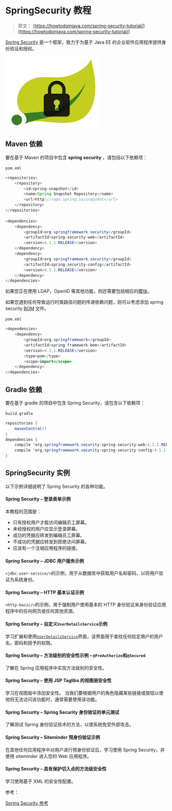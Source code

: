 # SpringSecurity 教程

> 原文： [https://howtodoinjava.com/spring-security-tutorial/](https://howtodoinjava.com/spring-security-tutorial/)

[Spring Security](https://projects.spring.io/spring-security/) 是一个框架，致力于为基于 Java EE 的企业软件应用程序提供身份验证和授权。

![Spring-Security-logo](img/dea1536af1bdecb13738ccbc1b9a5adc.jpg)

## Maven 依赖

要在基于 Maven 的项目中包含 **spring security** ，请包括以下依赖项：

`pom.xml`

```java
<repositories>
	<repository>
		<id>spring-snapshot</id>
		<name>Spring Snapshot Repository</name>
		<url>http://repo.spring.io/snapshot</url>
	</repository>
</repositories>

<dependencies>
	<dependency>
		<groupId>org.springframework.security</groupId>
		<artifactId>spring-security-web</artifactId>
		<version>4.1.1.RELEASE</version>
	</dependency>
	<dependency>
		<groupId>org.springframework.security</groupId>
		<artifactId>spring-security-config</artifactId>
		<version>4.1.1.RELEASE</version>
	</dependency>
</dependencies>

```

如果您正在使用 LDAP，OpenID 等其他功能，则还需要包括相应的[模块](https://docs.spring.io/spring-security/site/docs/4.1.1.RELEASE/reference/htmlsingle/#modules)。

如果您遇到任何导致运行时类路径问题的传递依赖问题，则可以考虑添加 spring security [BOM](https://howtodoinjava.com/maven/maven-bom-bill-of-materials-dependency/) 文件。

`pom.xml`

```java
<dependencies>
	<dependency>
		<groupId>org.springframework</groupId>
		<artifactId>spring-framework-bom</artifactId>
		<version>4.3.1.RELEASE</version>
		<type>pom</type>
		<scope>import</scope>
	</dependency>
</dependencies>

```

## Gradle 依赖

要在基于 gradle 的项目中包含 Spring Security，请包含以下依赖项：

`build.gradle`

```java
repositories {
	mavenCentral()
}
dependencies {
	compile 'org.springframework.security:spring-security-web:4.1.1.RELEASE'
	compile 'org.springframework.security:spring-security-config:4.1.1.RELEASE'
}

```

## SpringSecurity 实例

以下示例详细说明了 Spring Security 的各种功能。

#### Spring Security – 登录表单示例

本教程的范围是：

*   只有授权用户才能访问编辑员工屏幕。
*   未经授权的用户应显示登录屏幕。
*   成功的凭据应转发到编辑员工屏幕。
*   不成功的凭据应转发到拒绝访问屏幕。
*   应该有一个注销应用程序的链接。

#### Spring Security – JDBC 用户服务示例

`<jdbc-user-service/>`的示例，用于从数据库中获取用户名和密码，以将用户验证为系统身份。

#### Spring Security – HTTP 基本认证示例

`<http-basic/>`的示例，用于强制用户使用基本的 HTTP 身份验证来身份验证应用程序中的任何网页或任何其他资源。

#### Spring Security – 自定义`UserDetailsS​​ervice`示例

学习扩展和使用[`UserDetailsService`](http://static.springsource.org/spring-security/site/docs/3.0.x/apidocs/org/springframework/security/core/userdetails/UserDetailsService.html)界面，该界面用于查找任何给定用户的用户名，密码和授予的权限。

#### Spring Security – 方法级别的安全性示例 – `@PreAuthorize`和`@Secured`

了解在 Spring 应用程序中实现方法级别的安全性。

#### Spring Security – 使用 JSP Taglibs 的视图层安全性

学习在视图层中添加安全性。 当我们要根据用户的角色隐藏某些链接或按钮以使他将无法访问该功能时，通常需要使用该功能。

#### Spring Security – Spring Security 身份验证的单元测试

了解测试 Spring 身份验证技术的方法，以使系统免受外部攻击。

#### Spring Security – Siteminder 预身份验证示例

在其他任何应用程序中对用户进行预身份验证后，学习使用 Spring Security，并使用 siteminder 进入您的 Web 应用程序。

#### Spring Security – 具有保护切入点的方法级安全性

学习使用基于 XML 的安全性配置。

参考：

[Spring Security 参考](https://docs.spring.io/spring-security/site/docs/4.1.1.RELEASE/reference/htmlsingle/)
